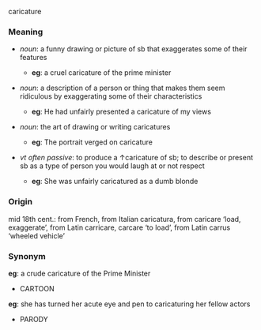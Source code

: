 caricature
### Meaning
+ _noun_: a funny drawing or picture of sb that exaggerates some of their features
	+ __eg__: a cruel caricature of the prime minister
+ _noun_: a description of a person or thing that makes them seem ridiculous by exaggerating some of their characteristics
	+ __eg__: He had unfairly presented a caricature of my views
+ _noun_: the art of drawing or writing caricatures
	+ __eg__: The portrait verged on caricature

+ _vt often passive_: to produce a ↑caricature of sb; to describe or present sb as a type of person you would laugh at or not respect
	+ __eg__: She was unfairly caricatured as a dumb blonde
### Origin

mid 18th cent.: from French, from Italian caricatura, from caricare ‘load, exaggerate’, from Latin carricare, carcare ‘to load’, from Latin carrus ‘wheeled vehicle’

### Synonym

__eg__: a crude caricature of the Prime Minister

+ CARTOON


__eg__: she has turned her acute eye and pen to caricaturing her fellow actors

+ PARODY


